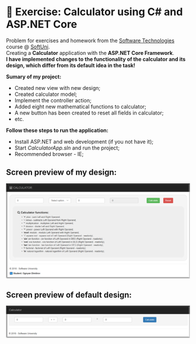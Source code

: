 # :triangular_ruler: Exercise: Calculator using C# and ASP.NET Core

Problem for exercises and homework from the [Software Technologies](https://github.com/OgnyanDD/Software-Technologies) course @ [SoftUni](https://softuni.bg/).<br/>
Creating a **Calculator** application with the **ASP.NET Core Framework**.<br/>
**I have implemented changes to the functionality of the calculator and its design, which differ from its default idea in the task!**<br/>

**Sumary of my project:**
* Created new view with new design;
* Created calculator model;
* Implement the controller action;
* Added eight new mathematical functions to calculator;
* A new button has been created to reset all fields in calculator;
* etc.<br/>

**Follow these steps to run the application:**
- Install ASP.NET and web development (if you not have it);
- Start *CalculatorApp.sln* and run the project;
- Recommended browser - IE;<br/>

## Screen preview of my design:
![My Design](https://github.com/OgnyanDD/Software-Technologies/blob/master/TF27.%20CSHARP%20ASP.NET%20MVC%20OVERVIEW.NET%20MVC%20OVERVIEW%20-%20EXERCISES/01.%20CSHARP%20CALCULATOR/pic's/MyDesign.png)
<br/>
## Screen preview of default design:
![Default Design](https://github.com/OgnyanDD/Software-Technologies/blob/master/TF27.%20CSHARP%20ASP.NET%20MVC%20OVERVIEW.NET%20MVC%20OVERVIEW%20-%20EXERCISES/01.%20CSHARP%20CALCULATOR/pic's/DefaultDesign.png)
